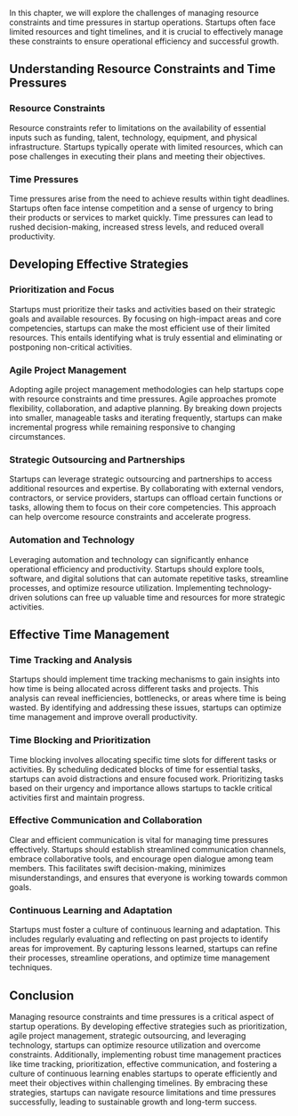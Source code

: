 
In this chapter, we will explore the challenges of managing resource constraints and time pressures in startup operations. Startups often face limited resources and tight timelines, and it is crucial to effectively manage these constraints to ensure operational efficiency and successful growth.

**Understanding Resource Constraints and Time Pressures**
---------------------------------------------------------

### Resource Constraints

Resource constraints refer to limitations on the availability of essential inputs such as funding, talent, technology, equipment, and physical infrastructure. Startups typically operate with limited resources, which can pose challenges in executing their plans and meeting their objectives.

### Time Pressures

Time pressures arise from the need to achieve results within tight deadlines. Startups often face intense competition and a sense of urgency to bring their products or services to market quickly. Time pressures can lead to rushed decision-making, increased stress levels, and reduced overall productivity.

**Developing Effective Strategies**
-----------------------------------

### Prioritization and Focus

Startups must prioritize their tasks and activities based on their strategic goals and available resources. By focusing on high-impact areas and core competencies, startups can make the most efficient use of their limited resources. This entails identifying what is truly essential and eliminating or postponing non-critical activities.

### Agile Project Management

Adopting agile project management methodologies can help startups cope with resource constraints and time pressures. Agile approaches promote flexibility, collaboration, and adaptive planning. By breaking down projects into smaller, manageable tasks and iterating frequently, startups can make incremental progress while remaining responsive to changing circumstances.

### Strategic Outsourcing and Partnerships

Startups can leverage strategic outsourcing and partnerships to access additional resources and expertise. By collaborating with external vendors, contractors, or service providers, startups can offload certain functions or tasks, allowing them to focus on their core competencies. This approach can help overcome resource constraints and accelerate progress.

### Automation and Technology

Leveraging automation and technology can significantly enhance operational efficiency and productivity. Startups should explore tools, software, and digital solutions that can automate repetitive tasks, streamline processes, and optimize resource utilization. Implementing technology-driven solutions can free up valuable time and resources for more strategic activities.

**Effective Time Management**
-----------------------------

### Time Tracking and Analysis

Startups should implement time tracking mechanisms to gain insights into how time is being allocated across different tasks and projects. This analysis can reveal inefficiencies, bottlenecks, or areas where time is being wasted. By identifying and addressing these issues, startups can optimize time management and improve overall productivity.

### Time Blocking and Prioritization

Time blocking involves allocating specific time slots for different tasks or activities. By scheduling dedicated blocks of time for essential tasks, startups can avoid distractions and ensure focused work. Prioritizing tasks based on their urgency and importance allows startups to tackle critical activities first and maintain progress.

### Effective Communication and Collaboration

Clear and efficient communication is vital for managing time pressures effectively. Startups should establish streamlined communication channels, embrace collaborative tools, and encourage open dialogue among team members. This facilitates swift decision-making, minimizes misunderstandings, and ensures that everyone is working towards common goals.

### Continuous Learning and Adaptation

Startups must foster a culture of continuous learning and adaptation. This includes regularly evaluating and reflecting on past projects to identify areas for improvement. By capturing lessons learned, startups can refine their processes, streamline operations, and optimize time management techniques.

**Conclusion**
--------------

Managing resource constraints and time pressures is a critical aspect of startup operations. By developing effective strategies such as prioritization, agile project management, strategic outsourcing, and leveraging technology, startups can optimize resource utilization and overcome constraints. Additionally, implementing robust time management practices like time tracking, prioritization, effective communication, and fostering a culture of continuous learning enables startups to operate efficiently and meet their objectives within challenging timelines. By embracing these strategies, startups can navigate resource limitations and time pressures successfully, leading to sustainable growth and long-term success.
